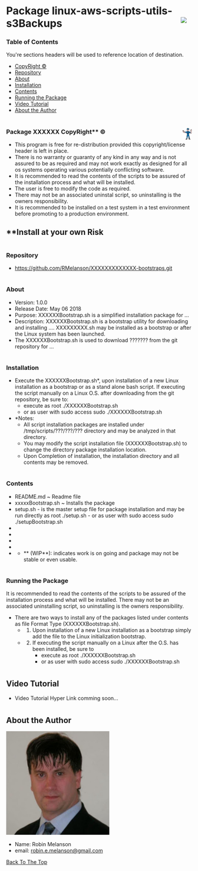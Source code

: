 # Package linux-aws-scripts-utils-s3Backups<img src="https://github.com/RMelanson/linux-scripts-bootstraps/blob/master/images/boot1.jpg" width="6%" align= "right">
### Table of Contents
You're sections headers will be used to reference location of destination.

- [CopyRight ©](#CopyRight)
- [Repository](#Repository)
- [About](#About)
- [Installation](#Installation)
- [Contents](#Contents)
- [Running the Package](#Running-the-Package)
- [Video Tutorial](#Video-Tutoria)
- [About the Author](#About-the-Author)
#
### <b>Package XXXXXX CopyRight** ©</b> <img src="https://github.com/RMelanson/linux-scripts-bootstraps/blob/master/images/policeman.png" width="5%" align= "right">

- This program is free for re-distribution provided this copyright/license header is left in place.  
- There is no warranty or guaranty of any kind in any way and is not assured to be as required and may not work exactly as designed for all os systems operating various potentially conflicting software.  
- It is recommended to read the contents of the scripts to be assured of the installation process and what will be installed. 
- The user is free to modify the code as required. 
- There may not be an associated uninstal script, so uninstalling is the owners responsibility.
- It is recommended to be installed on a test system in a test environment before promoting to a production environment.
## <b>**Install at your own Risk</b>
#
### Repository
- https://github.com/RMelanson/XXXXXXXXXXXXX-bootstraps.git
#
### About
- Version: 1.0.0
- Release Date: May 06 2018
- Purpose: XXXXXXBootstrap.sh is a simplified installation package for ...
- Description: XXXXXXBootstrap.sh is a  bootstrap utility for downloading and installing .... XXXXXXXXX.sh may be installed as a bootstrap or after the Linux system has been launched. 
- The XXXXXXBootstrap.sh is used to download ??????? from the git repository for ...
#
### Installation
- Execute the XXXXXXBootstrap.sh*, upon installation of a new Linux installation as a bootstrap or as a stand alone bash script. If executing the script manually on a Linux O.S. after downloading from the git repository, be sure to:
  - execute as root ./XXXXXXBootstrap.sh
  - or as user with sudo access sudo ./XXXXXXBootstrap.sh
- *Notes: 
    - All script installation packages are installed under /tmp/scripts/???/???/??? directory and may be analyzed in that directory.
    - You may modify the script installation file (XXXXXXBootstrap.sh) to change the directory package installation location.
    - Upon Completion of installation, the installation directory and all contents may be removed.
#
### Contents 

- README.md ~ Readme file
- xxxxxBootstrap.sh  ~ Installs the package
- setup.sh - is the master setup file for package installation and may be run directly as root ./setup.sh
       - or as user with sudo access sudo ./setupBootstrap.sh
-
-
-
-
- 
   - ** (WIP**): indicates work is on going and package may not be stable or even usable.
#
### Running the Package
It is recommended to read the contents of the scripts to be assured of the installation process and what will be installed.  There may not be an associated uninstalling script, so uninstalling is the owners responsibility.
- There are two ways to install any of the packages listed under contents as file Format Type (XXXXXXBootstrap.sh).
  - 1. Upon installation of a new Linux installation as a bootstrap simply add the file to the Linux initialization bootstrap.
  - 2. If executing the script manually on a Linux after the O.S. has been installed, be sure to
       - execute as root ./XXXXXXBootstrap.sh
       - or as user with sudo access sudo ./XXXXXXBootstrap.sh
#
## Video Tutorial
- Video Tutorial Hyper Link comming soon...
#
## About the Author
![Author Image](https://github.com/RMelanson/profile/blob/master/RobinPhoto.jpg)
- Name: Robin Melanson
- email: robin.e.melanson@gmail.com

[Back To The Top](#Package-Linux-scripts-bootstraps)
